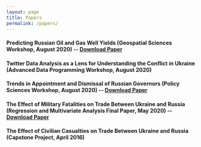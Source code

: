 ```yaml
---
layout: page
title: Papers
permalink: /papers/
---
```


#### Predicting Russian Oil and Gas Well Yields (Geospatial Sciences Workshop, August 2020) -- [Download Paper](Oil_Well_Yields.pdf)

#### Twitter Data Analysis as a Lens for Understanding the Conflict in Ukraine (Advanced Data Programming Workshop, August 2020)

#### Trends in Appointment and Dismissal of Russian Governors (Policy Sciences Workshop, August 2020) -- [Download Paper](Russian_Governors.pdf)

#### The Effect of Military Fatalities on Trade Between Ukraine and Russia (Regression and Multivariate Analysis Final Paper, May 2020) -- [Download Paper](War_Trade_Ukraine.pdf)

#### The Effect of Civilian Casualties on Trade Between Ukraine and Russia (Capstone Project, April 2016)
